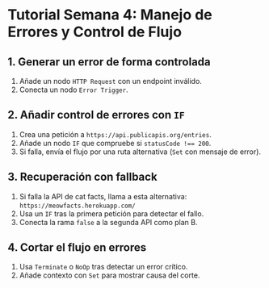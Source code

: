 # Tutorial Semana 4: Manejo de Errores y Control de Flujo

## 1. Generar un error de forma controlada

1. Añade un nodo `HTTP Request` con un endpoint inválido.
2. Conecta un nodo `Error Trigger`.

## 2. Añadir control de errores con `IF`

1. Crea una petición a `https://api.publicapis.org/entries`.
2. Añade un nodo `IF` que compruebe si `statusCode !== 200`.
3. Si falla, envía el flujo por una ruta alternativa (`Set` con mensaje de error).

## 3. Recuperación con fallback

1. Si falla la API de cat facts, llama a esta alternativa:  
   `https://meowfacts.herokuapp.com/`
2. Usa un `IF` tras la primera petición para detectar el fallo.
3. Conecta la rama `false` a la segunda API como plan B.

## 4. Cortar el flujo en errores

1. Usa `Terminate` o `NoOp` tras detectar un error crítico.
2. Añade contexto con `Set` para mostrar causa del corte.
